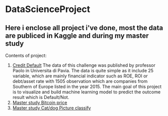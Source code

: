 # DataScienceProject
## Here i enclose all project i've done, most the data are publiced in Kaggle and during my master study
Contents of project:
1. [Credit Default](#1)
The data of this challenge was published by professor Paolo in Universita di Pavia. The data is quite simple as it include 25 variable, which are mainly financial indicator such as ROE, ROI or debt/asset rate with 1505 observation which are companies from Southern of Europe listed in the year 2015. The main goal of this project is to visualize and build machine learning model to predict the outcome result which is Default/Not. 
3. [Master study Bitcoin price](#3)
4. [Master study Cat/dog Picture classify](#3)
